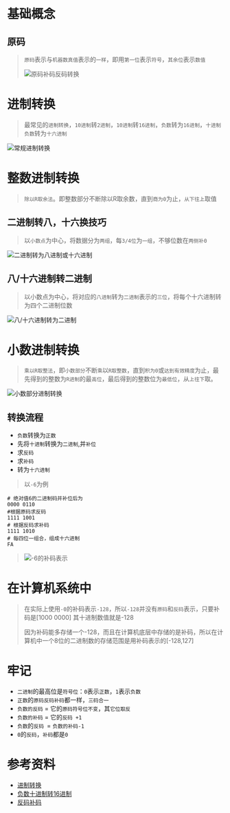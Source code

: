 # 基础概念

## 原码

> `原码`表示与`机器数真值`表示的`一样`，即用`第一位`表示`符号`，`其余位`表示`数值`
>
> ![原码补码反码转换](https://mmbiz.qpic.cn/mmbiz_jpg/ORog4TEnkbtWag4RMZqqBh24Iv7t2wkkgk1PJE6kNuC2YeoMgGpUcca49PMlt2LbxBuTRhNBwQMNInibZk90WhA/640?wx_fmt=jpeg)

# 进制转换

> 最常见的`进制转换`，`10进制`转`2进制`，`10进制`转`16进制`，`负数`转为`16进制`，`十进制负数`转为`十六进制`

![常规进制转换](https://mmbiz.qpic.cn/mmbiz_png/ORog4TEnkbtWag4RMZqqBh24Iv7t2wkkXL2Km80Q9I9ND5NtZicA6fNxsDL0kUb2nHQahtNkIBQYibfVGic6YNh1w/640?wx_fmt=png)

# 整数进制转换

> `除以R取余法`。即整数部分不断除以R取余数，直到`商为0`为止，`从下往上`取值

## 二进制转八，十六换技巧

> 以`小数点`为中心，将数据分为`两组`，每`3/4位`为`一组`，不够位数在`两侧补0`

![二进制转为八进制或十六进制](https://mmbiz.qpic.cn/mmbiz_png/ORog4TEnkbtWag4RMZqqBh24Iv7t2wkku0OEwXKXKr9ZzZU0tvYJLiaU6G5AOhg9SYIcsDK5LJfrM3AJWiblf3Zg/640?wx_fmt=png "二进制转为八进制或十六进制")
## 八/十六进制转二进制

> 以小数点为中心，将对应的`八进制`转为`二进制`表示的`三位`，将每个十六进制转为四个二进制位数

![八/十六进制转为二进制](https://mmbiz.qpic.cn/mmbiz_png/ORog4TEnkbtWag4RMZqqBh24Iv7t2wkknqZuovbYZn427TxaXNxD3F0wMIhBBhkYMZVaa1Op8SRSpptt5RXibTQ/640?wx_fmt=png "八/十六进制转为二进制")

# 小数进制转换

> `乘以R取整法`，即`小数部分`不断`乘`以`R取整数`，直到`积为0`或`达到有效精度`为止，最先得到的整数为`R进制`的最`高位`，最后得到的整数位为`最低位`，从`上往下`取。

![小数部分进制转换](https://mmbiz.qpic.cn/mmbiz_png/ORog4TEnkbtWag4RMZqqBh24Iv7t2wkkqP7qzvwBoQ9bC8FjS3jKfoPUbfQ9qLFZQB6a15mHwib7HPujgiaXVI2w/640?wx_fmt=png)

## 转换流程

* `负数`转换为`正数`
* 先将`十进制`转换为`二进制`,并`补位`
* 求`反码`
* 求`补码`
* 转为`十六进制`



> 以`-6`为例
>
```
# 绝对值6的二进制码并补位后为
0000 0110
#根据原码求反码
1111 1001
# 根据反码求补码
1111 1010
# 每四位一组合，组成十六进制
FA
```

> ![-6的补码表示](https://mmbiz.qpic.cn/mmbiz_png/ORog4TEnkbtWag4RMZqqBh24Iv7t2wkkbyVNtk3ftnlGEQRVYKibB3Q9KlJrxACSgXLH8Dq8l12UtH3K8nMCMdw/640?wx_fmt=png)



# 在计算机系统中

> 在实际上使用`-0`的补码表示`-128`，所以`-128`并没有`原码`和`反码`表示，只要补码是[1000 0000] 其十进制数值就是-128
>
> 因为补码能多存储一个-128，而且在计算机底层中存储的是补码，所以在计算机中一个8位的二进制数的存储范围是用补码表示的[-128,127]



# 牢记

* `二进制`的最高位是`符号位`：`0`表示`正数`，`1`表示`负数`
* `正数`的`原码反码补码`都一样，`三码合一`
* `负数的反码` = 它的`原码符号位不变`，其`它位取反`
* `负数的补码` = 它的`反码 +1`
* `负数`的`反码 `= `负数的补码-1`
* `0`的`反码`，`补码`都是`0`

# 参考资料

* [进制转换](https://blog.csdn.net/rain_turns_shade/article/details/128981195)
* [负数十进制转16进制](https://blog.csdn.net/sunbinkang/article/details/129597367)
* [反码补码](https://zhuanlan.zhihu.com/p/614006397)
